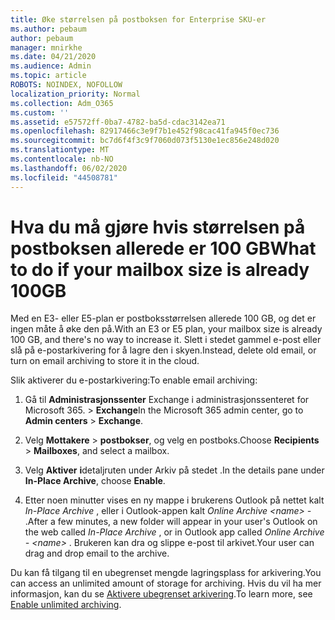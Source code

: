 ```yaml
---
title: Øke størrelsen på postboksen for Enterprise SKU-er
ms.author: pebaum
author: pebaum
manager: mnirkhe
ms.date: 04/21/2020
ms.audience: Admin
ms.topic: article
ROBOTS: NOINDEX, NOFOLLOW
localization_priority: Normal
ms.collection: Adm_O365
ms.custom: ''
ms.assetid: e57572ff-0ba7-4782-ba5d-cdac3142ea71
ms.openlocfilehash: 82917466c3e9f7b1e452f98cac41fa945f0ec736
ms.sourcegitcommit: bc7d6f4f3c9f7060d073f5130e1ec856e248d020
ms.translationtype: MT
ms.contentlocale: nb-NO
ms.lasthandoff: 06/02/2020
ms.locfileid: "44508781"
---
```

# <a name="what-to-do-if-your-mailbox-size-is-already-100gb"></a><span data-ttu-id="c7086-102">Hva du må gjøre hvis størrelsen på postboksen allerede er 100 GB</span><span class="sxs-lookup"><span data-stu-id="c7086-102">What to do if your mailbox size is already 100GB</span></span>

<span data-ttu-id="c7086-103">Med en E3- eller E5-plan er postboksstørrelsen allerede 100 GB, og det er ingen måte å øke den på.</span><span class="sxs-lookup"><span data-stu-id="c7086-103">With an E3 or E5 plan, your mailbox size is already 100 GB, and there's no way to increase it.</span></span> <span data-ttu-id="c7086-104">Slett i stedet gammel e-post eller slå på e-postarkivering for å lagre den i skyen.</span><span class="sxs-lookup"><span data-stu-id="c7086-104">Instead, delete old email, or turn on email archiving to store it in the cloud.</span></span> 
  
<span data-ttu-id="c7086-105">Slik aktiverer du e-postarkivering:</span><span class="sxs-lookup"><span data-stu-id="c7086-105">To enable email archiving:</span></span>
  
1. <span data-ttu-id="c7086-106">Gå til **Administrasjonssenter** Exchange i administrasjonssenteret for Microsoft 365. \> **Exchange**</span><span class="sxs-lookup"><span data-stu-id="c7086-106">In the Microsoft 365 admin center, go to **Admin centers** \> **Exchange**.</span></span> 
    
2. <span data-ttu-id="c7086-107">Velg **Mottakere** \> **postbokser**, og velg en postboks.</span><span class="sxs-lookup"><span data-stu-id="c7086-107">Choose **Recipients** \> **Mailboxes**, and select a mailbox.</span></span> 
    
3. <span data-ttu-id="c7086-108">Velg **Aktiver** **i**detaljruten under Arkiv på stedet .</span><span class="sxs-lookup"><span data-stu-id="c7086-108">In the details pane under **In-Place Archive**, choose **Enable**.</span></span> 
    
4. <span data-ttu-id="c7086-109">Etter noen minutter vises en ny mappe i brukerens Outlook på nettet kalt *In-Place Archive* , eller i Outlook-appen kalt *Online Archive \<name\> -* .</span><span class="sxs-lookup"><span data-stu-id="c7086-109">After a few minutes, a new folder will appear in your user's Outlook on the web called  *In-Place Archive*  , or in Outlook app called  *Online Archive - \<name\>*  .</span></span> <span data-ttu-id="c7086-110">Brukeren kan dra og slippe e-post til arkivet.</span><span class="sxs-lookup"><span data-stu-id="c7086-110">Your user can drag and drop email to the archive.</span></span> 
    
<span data-ttu-id="c7086-111">Du kan få tilgang til en ubegrenset mengde lagringsplass for arkivering.</span><span class="sxs-lookup"><span data-stu-id="c7086-111">You can access an unlimited amount of storage for archiving.</span></span> <span data-ttu-id="c7086-112">Hvis du vil ha mer informasjon, kan du se [Aktivere ubegrenset arkivering](https://docs.microsoft.com/microsoft-365/compliance/enable-unlimited-archiving).</span><span class="sxs-lookup"><span data-stu-id="c7086-112">To learn more, see [Enable unlimited archiving](https://docs.microsoft.com/microsoft-365/compliance/enable-unlimited-archiving).</span></span>
  

